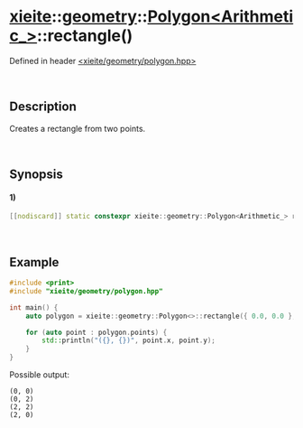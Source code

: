 # [xieite](../../../../../xieite.md)\:\:[geometry](../../../../../geometry.md)\:\:[Polygon<Arithmetic_>](../../../polygon.md)\:\:rectangle\(\)
Defined in header [<xieite/geometry/polygon.hpp>](../../../../../../include/xieite/geometry/polygon.hpp)

&nbsp;

## Description
Creates a rectangle from two points.

&nbsp;

## Synopsis
#### 1)
```cpp
[[nodiscard]] static constexpr xieite::geometry::Polygon<Arithmetic_> rectangle(xieite::geometry::Point<Arithmetic_> start, xieite::geometry::Point<Arithmetic_> end) noexcept;
```

&nbsp;

## Example
```cpp
#include <print>
#include "xieite/geometry/polygon.hpp"

int main() {
    auto polygon = xieite::geometry::Polygon<>::rectangle({ 0.0, 0.0 }, { 2.0, 2.0 });

    for (auto point : polygon.points) {
        std::println("({}, {})", point.x, point.y);
    }
}
```
Possible output:
```
(0, 0)
(0, 2)
(2, 2)
(2, 0)
```
